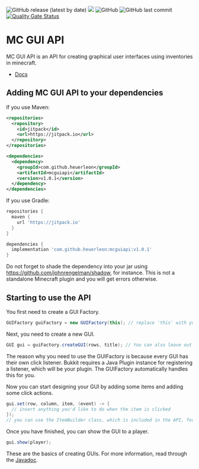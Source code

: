 ![GitHub release (latest by date)](https://img.shields.io:/github/v/release/heuerleon/mcguiapi)
[![](https://jitpack.io/v/heuerleon/mcguiapi.svg)](https://jitpack.io/#heuerleon/mcguiapi)
![GitHub](https://img.shields.io:/github/license/heuerleon/mcguiapi)
![GitHub last commit](https://img.shields.io:/github/last-commit/heuerleon/mcguiapi)
[![Quality Gate Status](https://sonarcloud.io/api/project_badges/measure?project=heuerleon_mcguiapi&metric=alert_status)](https://sonarcloud.io/summary/new_code?id=heuerleon_mcguiapi)
# MC GUI API
MC GUI API is an API for creating graphical user interfaces using inventories in minecraft.
- [Docs](https://heuerleon.github.io/mcguiapi/)

## Adding MC GUI API to your dependencies
If you use Maven:
```xml
<repositories>
  <repository>
    <id>jitpack</id>
    <url>https://jitpack.io</url>
  </repository>
</repositories>

<dependencies>
  <dependency>
    <groupId>com.github.heuerleon</groupId>
    <artifactId>mcguiapi</artifactId>
    <version>v1.0.1</version>
  </dependency>
</dependencies>
```

If you use Gradle:
```groovy
repositories {
  maven {
    url 'https://jitpack.io'
  }
}

dependencies {
  implementation 'com.github.heuerleon:mcguiapi:v1.0.1'
}
```

Do not forget to shade the dependency into your jar using https://github.com/johnrengelman/shadow, for instance. This is not a standalone Minecraft plugin and you will get errors otherwise.

## Starting to use the API
You first need to create a GUI Factory.
```java
GUIFactory guiFactory = new GUIFactory(this); // replace 'this' with your Java Plugin instance if you don't call this in your main.
```

Next, you need to create a new GUI.
```java
GUI gui = guiFactory.createGUI(rows, title); // You can also leave out title if you don't wish to set a custom title.
```

The reason why you need to use the GUIFactory is because every GUI has their own click listener. Bukkit requires a Java Plugin instance for registering a listener, which will be your plugin. The GUIFactory automatically handles this for you.

Now you can start designing your GUI by adding some items and adding some click actions.
```java
gui.set(row, column, item, (event) -> {
  // insert anything you'd like to do when the item is clicked
});
// you can use the ItemBuilder class, which is included in the API, for adding items
```

Once you have finished, you can show the GUI to a player.
```java
gui.show(player);
```

These are the basics of creating GUIs. For more information, read through the [Javadoc](https://heuerleon.github.io/mcguiapi/).
